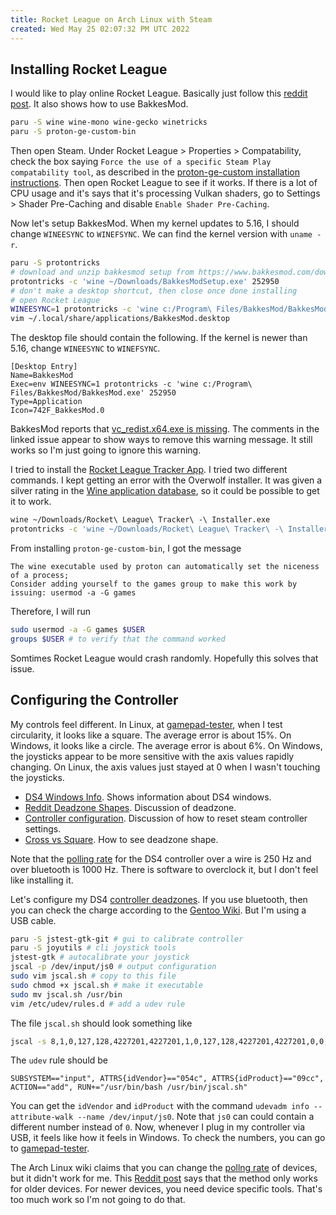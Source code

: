 ```yaml
---
title: Rocket League on Arch Linux with Steam
created: Wed May 25 02:07:32 PM UTC 2022
---
```


## Installing Rocket League

I would like to play online Rocket League.
Basically just follow this [reddit post](https://www.reddit.com/r/bakkesmod/comments/s0njrh/how_to_bakkesmod_on_linux_steam_and_epic_games/).
It also shows how to use BakkesMod.

```bash
paru -S wine wine-mono wine-gecko winetricks
paru -S proton-ge-custom-bin
```

Then open Steam.
Under Rocket League > Properties > Compatability,
check the box saying `Force the use of a specific Steam Play compatability tool`,
as described in the [proton-ge-custom installation instructions](https://github.com/GloriousEggroll/proton-ge-custom#enabling).
Then open Rocket League to see if it works.
If there is a lot of CPU usage and it's says that it's processing Vulkan shaders,
go to Settings > Shader Pre-Caching and disable `Enable Shader Pre-Caching`.

Now let's setup BakkesMod.
When my kernel updates to 5.16, I should change `WINEESYNC` to `WINEFSYNC`.
We can find the kernel version with `uname -r`.

```bash
paru -S protontricks
# download and unzip bakkesmod setup from https://www.bakkesmod.com/download.php
protontricks -c 'wine ~/Downloads/BakkesModSetup.exe' 252950
# don't make a desktop shortcut, then close once done installing
# open Rocket League
WINEESYNC=1 protontricks -c 'wine c:/Program\ Files/BakkesMod/BakkesMod.exe' 252950
vim ~/.local/share/applications/BakkesMod.desktop
```

The desktop file should contain the following.
If the kernel is newer than 5.16, change `WINEESYNC` to `WINEFSYNC`.

```text
[Desktop Entry]
Name=BakkesMod
Exec=env WINEESYNC=1 protontricks -c 'wine c:/Program\ Files/BakkesMod/BakkesMod.exe' 252950
Type=Application
Icon=742F_BakkesMod.0
```

BakkesMod reports that [vc_redist.x64.exe is missing](https://github.com/bakkesmodorg/BakkesMod2-Plugins/issues/2).
The comments in the linked issue appear to show ways to remove this warning message.
It still works so I'm just going to ignore this warning.

I tried to install the [Rocket League Tracker App](https://rocketleague.tracker.network/rocket-league/app). I tried two different commands. I kept getting an error with the Overwolf installer.
It was given a silver rating in the [Wine application database](https://appdb.winehq.org/objectManager.php?sClass=version&iId=30064),
so it could be possible to get it to work.

```bash
wine ~/Downloads/Rocket\ League\ Tracker\ -\ Installer.exe
protontricks -c 'wine ~/Downloads/Rocket\ League\ Tracker\ -\ Installer.exe' 252950
```

From installing `proton-ge-custom-bin`, I got the message

```text
The wine executable used by proton can automatically set the niceness of a process;
Consider adding yourself to the games group to make this work by issuing: usermod -a -G games
```

Therefore, I will run

```bash
sudo usermod -a -G games $USER
groups $USER # to verify that the command worked
```

Somtimes Rocket League would crash randomly. Hopefully this solves that issue.

## Configuring the Controller

My controls feel different.
In Linux, at [gamepad-tester](https://gamepad-tester.com/), when I test circularity, it looks like a square.
The average error is about 15%. On Windows, it looks like a circle. The average error is about 6%.
On Windows, the joysticks appear to be more sensitive with the axis values rapidly changing.
On Linux, the axis values just stayed at 0 when I wasn't touching the joysticks.

- [DS4 Windows Info](https://www.rlcd.gg/blog/rocket-league-deadzones/). Shows information about DS4 windows.
- [Reddit Deadzone Shapes](https://www.reddit.com/r/RocketLeague/comments/b0cfsr/is_square_deadzone_irrelevant_now/). Discussion of deadzone.
- [Controller configuration](https://www.reddit.com/r/RocketLeague/comments/9az1p5/have_you_ever_enabled_xboxps4_configuration/). Discussion of how to reset steam controller settings.
- [Cross vs Square](https://www.reddit.com/r/RocketLeague/comments/bvvi03/how_to_check_if_i_have_a_square_or_cross_deadzone/). How to see deadzone shape.

Note that the [polling rate](https://www.youtube.com/watch?v=x0wcJM4FtXQ) for the DS4 controller over a wire is 250 Hz and over bluetooth is 1000 Hz.
There is software to overclock it, but I don't feel like installing it.

Let's configure my DS4 [controller deadzones](https://wiki.archlinux.org/title/Gamepad#Joystick_API_deadzones).
If you use bluetooth, then you can check the charge according to the [Gentoo Wiki](https://wiki.gentoo.org/wiki/Sony_DualShock#Battery_charge_level).
But I'm using a USB cable.

```bash
paru -S jstest-gtk-git # gui to calibrate controller
paru -S joyutils # cli joystick tools
jstest-gtk # autocalibrate your joystick
jscal -p /dev/input/js0 # output configuration
sudo vim jscal.sh # copy to this file
sudo chmod +x jscal.sh # make it executable
sudo mv jscal.sh /usr/bin
vim /etc/udev/rules.d # add a udev rule
```

The file `jscal.sh` should look something like

```bash
jscal -s 8,1,0,127,128,4227201,4227201,1,0,127,128,4227201,4227201,0,0,1,0,127,128,4227201,4227201,1,0,127,128,4227201,4227201,0,0,0,0,0,0 /dev/input/js0
```

The `udev` rule should be

```text
SUBSYSTEM=="input", ATTRS{idVendor}=="054c", ATTRS{idProduct}=="09cc", ACTION=="add", RUN+="/usr/bin/bash /usr/bin/jscal.sh"
```

You can get the `idVendor` and `idProduct` with the command
`udevadm info --attribute-walk --name /dev/input/js0`.
Note that `js0` can could contain a different number instead of `0`.
Now, whenever I plug in my controller via USB, it feels like how it feels in Windows.
To check the numbers, you can go to [gamepad-tester](https://gamepad-tester.com/).

The Arch Linux wiki claims that you can change the [pollng rate](https://wiki.archlinux.org/title/mouse_polling_rate) of devices,
but it didn't work for me.
This [Reddit post](https://wiki.archlinux.org/title/mouse_polling_rate)
says that the method only works for older devices.
For newer devices, you need device specific tools.
That's too much work so I'm not going to do that.
